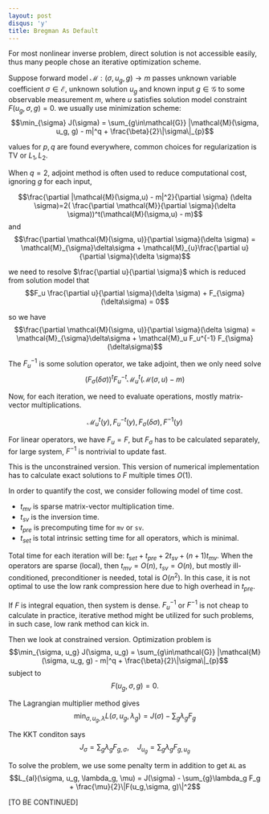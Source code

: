 ```yaml
---
layout: post
disqus: 'y'
title: Bregman As Default
---
```


For most nonlinear inverse problem, direct solution is not accessible easily, thus many people chose an iterative optimization scheme.

Suppose forward model $\mathcal{M}: (\sigma, u_g, g)\to m$ passes unknown variable coefficient $\sigma\in \mathcal{E}$, unknown solution $u_g$ and known input $g\in\mathcal{G}$ to some observable measurement $m$, where $u$ satisfies solution model constraint $F(u_g, \sigma, g) = 0$. we usually use minimization scheme:
$$\min_{\sigma} J(\sigma) = \sum_{g\in\mathcal{G}} |\mathcal{M}(\sigma, u_g, g) - m|^q + \frac{\beta}{2}\|\sigma\|_{p}$$

values for $p,q$ are found everywhere, common choices for regularization is TV or $L_1, L_2$.

When $q=2$, adjoint method is often used to reduce computational cost, ignoring $g$ for each input,

$$\frac{\partial |\mathcal{M}(\sigma,u) - m|^2}{\partial \sigma} (\delta \sigma)=2( \frac{\partial \mathcal{M}}{\partial \sigma}(\delta \sigma))^t(\mathcal{M}(\sigma,u) - m)$$
and
$$\frac{\partial \mathcal{M}(\sigma, u)}{\partial \sigma}(\delta \sigma) = \mathcal{M}_{\sigma}\delta\sigma + \mathcal{M}_{u}\frac{\partial u}{\partial \sigma}(\delta \sigma)$$

we need to resolve $\frac{\partial u}{\partial \sigma}$ which is reduced from solution model that
$$F_u \frac{\partial u}{\partial \sigma}(\delta \sigma) + F_{\sigma}(\delta\sigma) = 0$$

so we have
$$\frac{\partial \mathcal{M}(\sigma, u)}{\partial \sigma}(\delta \sigma) = \mathcal{M}_{\sigma}\delta\sigma + \mathcal{M}_u F_u^{-1} F_{\sigma}(\delta\sigma)$$

The $F^{-1}_u$ is some solution operator, we take adjoint, then we only need solve
$$(F_{\sigma}(\delta\sigma))^t F_u^{-t} \mathcal{M}_u^t (\mathcal{M}(\sigma, u) - m)$$

Now, for each iteration, we need to evaluate operations, mostly matrix-vector multiplications.

$$\mathcal{M}_u^t(y), F_u^{-t}(y), F_{\sigma}(\delta \sigma), F^{-1}(y)$$

For linear operators, we have $F_u = F$, but $F_{\sigma}$ has to be calculated separately, for large system, $F^{-1}$ is nontrivial to update fast.

This is the unconstrained version. This version of numerical implementation has to calculate exact solutions to $F$ multiple times $O(1)$.

In order to quantify the cost, we consider following model of time cost.

- $t_{mv}$ is sparse matrix-vector multiplication time.
- $t_{sv}$ is the inversion time.
- $t_{pre}$ is precomputing time for ``mv`` or ``sv``.
- $t_{set}$ is total intrinsic setting time for all operators, which is minimal.

Total time for each iteration will be: $t_{set} + t_{pre} + 2t_{sv} + (n+1)t_{mv}$. When the operators are sparse (local), then $t_{mv} = O(n)$, $t_{sv} = O(n)$, but mostly ill-conditioned, preconditioner is needed, total is $O(n^2)$. In this case, it is not optimal to use the low rank compression here due to high overhead in $t_{pre}$.

If $F$ is integral equation, then system is dense. $F_u^{-1}$ or $F^{-1}$ is not cheap to calculate in practice, iterative method might be utilized for such problems, in such case, low rank method can kick in.


Then we look at constrained version. Optimization problem is
$$\min_{\sigma, u_g} J(\sigma, u_g) = \sum_{g\in\mathcal{G}} |\mathcal{M}(\sigma, u_g, g) - m|^q + \frac{\beta}{2}\|\sigma\|_{p}$$
subject to
$$F(u_g, \sigma, g) = 0.$$

The Lagrangian multiplier method gives
$$\min_{\sigma, u_g, \lambda}L(\sigma, u_g, \lambda_g) =  J(\sigma) - \sum_g\lambda_g F_g$$

The KKT conditon says
$$J_{\sigma} = \sum_g \lambda_g F_{g,\sigma},\quad J_{u_g} = \sum_{g}\lambda_g F_{g, u_g}$$

To solve the problem, we use some penalty term in addition to get ``AL`` as
$$L_{al}(\sigma, u_g, \lambda_g, \mu) = J(\sigma) - \sum_{g}\lambda_g F_g + \frac{\mu}{2}\|F(u_g,\sigma, g)\|^2$$

[TO BE CONTINUED]
